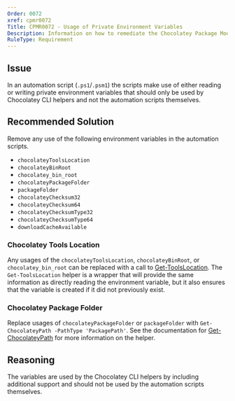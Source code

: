 ```yaml
---
Order: 0072
xref: cpmr0072
Title: CPMR0072 - Usage of Private Environment Variables
Description: Information on how to remediate the Chocolatey Package Moderation Rule 0072
RuleType: Requirement
---
```


<?! Include "../../../../../shared/package-validator-rule-requirement.txt" /?>

## Issue

In an automation script (`.ps1`/`.psm1`) the scripts make use of either reading or writing private environment variables that should only be used by Chocolatey CLI helpers and not the automation scripts themselves.

## Recommended Solution

Remove any use of the following environment variables in the automation scripts.

- `chocolateyToolsLocation`
- `chocolateyBinRoot`
- `chocolatey_bin_root`
- `chocolateyPackageFolder`
- `packageFolder`
- `chocolateyChecksum32`
- `chocolateyChecksum64`
- `chocolateyChecksumType32`
- `chocolateyChecksumType64` 
- `downloadCacheAvailable`

### Chocolatey Tools Location

Any usages of the `chocolateyToolsLocation`, `chocolateyBinRoot`, or `chocolatey_bin_root` can be replaced with a call to [Get-ToolsLocation](xref:get-toolslocation). The `Get-ToolsLocation` helper is a wrapper that will provide the same information as directly reading the environment variable, but it also ensures that the variable is created if it did not previously exist.

### Chocolatey Package Folder

Replace usages of `chocolateyPackageFolder` or `packageFolder` with `Get-ChocolateyPath -PathType 'PackagePath'`. See the documentation for [Get-ChocolateyPath](xref:get-chocolateypath) for more information on the helper.

## Reasoning

The variables are used by the Chocolatey CLI helpers by including additional support and should not be used by the automation scripts themselves.
